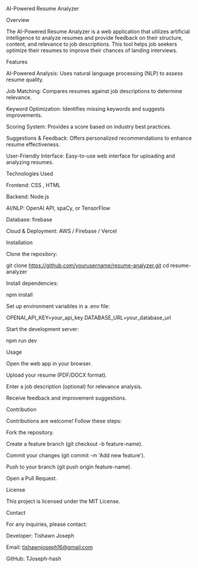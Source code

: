 AI-Powered Resume Analyzer

Overview

The AI-Powered Resume Analyzer is a web application that utilizes artificial intelligence to analyze resumes and provide feedback on their structure, content, and relevance to job descriptions. This tool helps job seekers optimize their resumes to improve their chances of landing interviews.

Features

AI-Powered Analysis: Uses natural language processing (NLP) to assess resume quality.

Job Matching: Compares resumes against job descriptions to determine relevance.

Keyword Optimization: Identifies missing keywords and suggests improvements.

Scoring System: Provides a score based on industry best practices.

Suggestions & Feedback: Offers personalized recommendations to enhance resume effectiveness.

User-Friendly Interface: Easy-to-use web interface for uploading and analyzing resumes.

Technologies Used

Frontend: CSS , HTML

Backend: Node.js

AI/NLP: OpenAI API, spaCy, or TensorFlow

Database: firebase

Cloud & Deployment: AWS / Firebase / Vercel

Installation

Clone the repository:

git clone https://github.com/yourusername/resume-analyzer.git
cd resume-analyzer

Install dependencies:

npm install

Set up environment variables in a .env file:

OPENAI_API_KEY=your_api_key
DATABASE_URL=your_database_url

Start the development server:

npm run dev

Usage

Open the web app in your browser.

Upload your resume (PDF/DOCX format).

Enter a job description (optional) for relevance analysis.

Receive feedback and improvement suggestions.

Contribution

Contributions are welcome! Follow these steps:

Fork the repository.

Create a feature branch (git checkout -b feature-name).

Commit your changes (git commit -m 'Add new feature').

Push to your branch (git push origin feature-name).

Open a Pull Request.

License

This project is licensed under the MIT License.

Contact

For any inquiries, please contact:

Developer: Tishawn Joseph

Email: tishawnjoseph16@gmail.com

GitHub: TJoseph-hash
